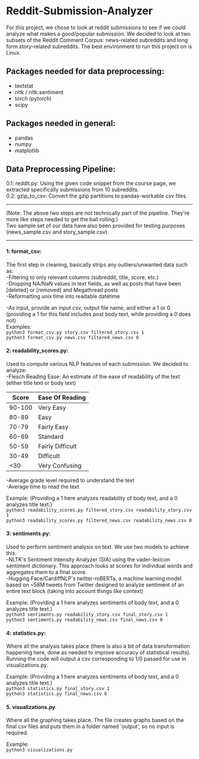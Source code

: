 # Reddit-Submission-Analyzer

For this project, we chose to look at reddit submissions to see if we could analyze what makes a good/popular submission. We decided to look at two subsets of the Reddit Comment Corpus: news-related subreddits and long form story-related subreddits. The best environment to run this project on is Linux.
## Packages needed for data preprocessing:
- textstat
- nltk / nltk.sentiment
- torch (pytorch)
- scipy
## Packages needed in general:
- pandas
- numpy
- matplotlib

## Data Preprocessing Pipeline:

0.1: reddit.py: Using the given code snippet from the course page, we extracted specifically submissions from 10 subreddits.\
0.2: gzip_to_csv: Convert the gzip partitions to pandas-workable csv files.

---

(Note: The above two steps are not technically part of the pipeline. They're more like steps needed to get the ball rolling.)\
Two sample set of our data have also been provided for testing purposes (news_sample.csv and story_sample.csv).

---
#### 1: format_csv:
The first step in cleaning, basically strips any outliers/unwanted data such as:\
-Filtering to only relevant columns (subreddit, title, score, etc.)\
-Dropping NA/NaN values in text fields, as well as posts that have been [deleted] or [removed] and Megathread posts\
-Reformatting unix time into readable datetime

-As input, provide an input csv, output file name, and either a 1 or 0 (providing a 1 for this field includes post body text, while providing a 0 does not)\
Examples:\
`python3 format_csv.py story.csv filtered_story.csv 1`\
`python3 format_csv.py news.csv filtered_news.csv 0`

#### 2: readability_scores.py: 
Used to compute various NLP features of each submission. We decided to analyze:\
-Flesch Reading Ease: An estimate of the ease of readability of the text (either title text or body text)

| Score  | Ease Of Reading  |
|--------|------------------|
| 90-100 | Very Easy        |
| 80-89  | Easy             |
| 70-79  | Fairly Easy      |
| 60-69  | Standard         |
| 50-59  | Fairly Difficult |
| 30-49  | Difficult        |
| <30    | Very Confusing   |

-Average grade level required to understand the text\
-Average time to read the text

Example: (Providing a 1 here analyzes readability of body text, and a 0 analyzes title text.)\
`python3 readability_scores.py filtered_story.csv readability_story.csv 1`\
`python3 readability_scores.py filtered_news.csv readability_news.csv 0`

#### 3: sentiments.py: 
Used to perform sentiment analysis on text. We use two models to achieve this:\
-NLTK's Sentiment Intensity Analyzer (SIA) using the vader-lexicon sentiment dictionary. This approach looks at scores for individual words and aggregates them to a final score.\
-Hugging Face/CardiffNLP's twitter-roBERTa, a machine learning model based on ~58M tweets from Twitter designed to analyze sentiment of an entire text block (taking into account things like context)

Example: (Providing a 1 here analyzes sentiments of body text, and a 0 analyzes title text.)\
`python3 sentiments.py readability_story.csv final_story.csv 1`\
`python3 sentiments.py readability_news.csv final_news.csv 0`

#### 4: statistics.py: 
Where all the analysis takes place (there is also a bit of data transformation happening here, done as needed to improve accuracy of statistical results). Running the code will output a csv corresponding to 1/0 passed for use in visualizations.py.

Example: (Providing a 1 here analyzes sentiments of body text, and a 0 analyzes title text.)\
`python3 statistics.py final_story.csv 1`\
`python3 statistics.py final_news.csv 0`

#### 5. visualizations.py
Where all the graphing takes place. The file creates graphs based on the final csv files and puts them in a folder named 'output', so no input is required.

Example: \
`python3 visualizations.py`
